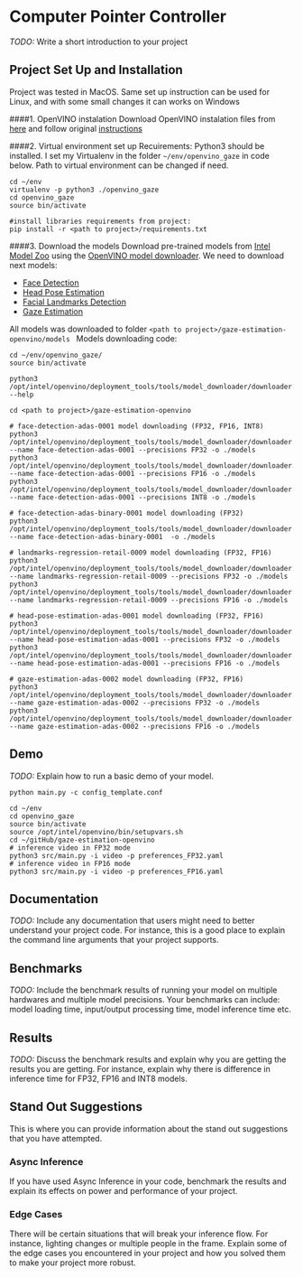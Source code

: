 # Computer Pointer Controller

*TODO:* Write a short introduction to your project

## Project Set Up and Installation
Project was tested in MacOS. Same set up instruction can be used for Linux, and with some small changes it can works on Windows

####1. OpenVINO instalation
Download OpenVINO instalation files from [here](https://docs.openvinotoolkit.org/latest/index.html) and follow original [instructions](https://docs.openvinotoolkit.org/latest/openvino_docs_install_guides_installing_openvino_macos.html)

####2. Virtual environment set up
Recuirements: Python3 should be installed. I set my Virtualenv in the folder ```~/env/openvino_gaze``` in code below. Path to virtual environment can be changed if need.

```
cd ~/env
virtualenv -p python3 ./openvino_gaze
cd openvino_gaze
source bin/activate

#install libraries requirements from project:
pip install -r <path to project>/requirements.txt
```
####3. Download the models
Download pre-trained models from [Intel Model Zoo](https://docs.openvinotoolkit.org/latest/omz_models_intel_index.html) using the [OpenVINO model downloader](https://docs.openvinotoolkit.org/latest/omz_tools_downloader_README.html). We need to download next models:

* [Face Detection](https://docs.openvinotoolkit.org/latest/omz_models_intel_face_detection_adas_binary_0001_description_face_detection_adas_binary_0001.html)
* [Head Pose Estimation](https://docs.openvinotoolkit.org/latest/omz_models_intel_head_pose_estimation_adas_0001_description_head_pose_estimation_adas_0001.html)
* [Facial Landmarks Detection](https://docs.openvinotoolkit.org/latest/omz_models_intel_landmarks_regression_retail_0009_description_landmarks_regression_retail_0009.html)
* [Gaze Estimation](https://docs.openvinotoolkit.org/latest/omz_models_intel_gaze_estimation_adas_0002_description_gaze_estimation_adas_0002.html)

All models was downloaded to folder ```<path to project>/gaze-estimation-openvino/models ``` Models downloading code:

```
cd ~/env/openvino_gaze/
source bin/activate

python3 /opt/intel/openvino/deployment_tools/tools/model_downloader/downloader.py --help

cd <path to project>/gaze-estimation-openvino

# face-detection-adas-0001 model downloading (FP32, FP16, INT8)
python3 /opt/intel/openvino/deployment_tools/tools/model_downloader/downloader.py --name face-detection-adas-0001 --precisions FP32 -o ./models
python3 /opt/intel/openvino/deployment_tools/tools/model_downloader/downloader.py --name face-detection-adas-0001 --precisions FP16 -o ./models
python3 /opt/intel/openvino/deployment_tools/tools/model_downloader/downloader.py --name face-detection-adas-0001 --precisions INT8 -o ./models

# face-detection-adas-binary-0001 model downloading (FP32)
python3 /opt/intel/openvino/deployment_tools/tools/model_downloader/downloader.py --name face-detection-adas-binary-0001  -o ./models

# landmarks-regression-retail-0009 model downloading (FP32, FP16)
python3 /opt/intel/openvino/deployment_tools/tools/model_downloader/downloader.py --name landmarks-regression-retail-0009 --precisions FP32 -o ./models
python3 /opt/intel/openvino/deployment_tools/tools/model_downloader/downloader.py --name landmarks-regression-retail-0009 --precisions FP16 -o ./models

# head-pose-estimation-adas-0001 model downloading (FP32, FP16)
python3 /opt/intel/openvino/deployment_tools/tools/model_downloader/downloader.py --name head-pose-estimation-adas-0001 --precisions FP32 -o ./models
python3 /opt/intel/openvino/deployment_tools/tools/model_downloader/downloader.py --name head-pose-estimation-adas-0001 --precisions FP16 -o ./models

# gaze-estimation-adas-0002 model downloading (FP32, FP16)
python3 /opt/intel/openvino/deployment_tools/tools/model_downloader/downloader.py --name gaze-estimation-adas-0002 --precisions FP32 -o ./models
python3 /opt/intel/openvino/deployment_tools/tools/model_downloader/downloader.py --name gaze-estimation-adas-0002 --precisions FP16 -o ./models

```

## Demo
*TODO:* Explain how to run a basic demo of your model.

```
python main.py -c config_template.conf

cd ~/env
cd openvino_gaze
source bin/activate
source /opt/intel/openvino/bin/setupvars.sh
cd ~/gitHub/gaze-estimation-openvino
# inference video in FP32 mode
python3 src/main.py -i video -p preferences_FP32.yaml 
# inference video in FP16 mode
python3 src/main.py -i video -p preferences_FP16.yaml 

```

## Documentation
*TODO:* Include any documentation that users might need to better understand your project code. For instance, this is a good place to explain the command line arguments that your project supports.

## Benchmarks
*TODO:* Include the benchmark results of running your model on multiple hardwares and multiple model precisions. Your benchmarks can include: model loading time, input/output processing time, model inference time etc.

## Results
*TODO:* Discuss the benchmark results and explain why you are getting the results you are getting. For instance, explain why there is difference in inference time for FP32, FP16 and INT8 models.

## Stand Out Suggestions
This is where you can provide information about the stand out suggestions that you have attempted.

### Async Inference
If you have used Async Inference in your code, benchmark the results and explain its effects on power and performance of your project.

### Edge Cases
There will be certain situations that will break your inference flow. For instance, lighting changes or multiple people in the frame. Explain some of the edge cases you encountered in your project and how you solved them to make your project more robust.
